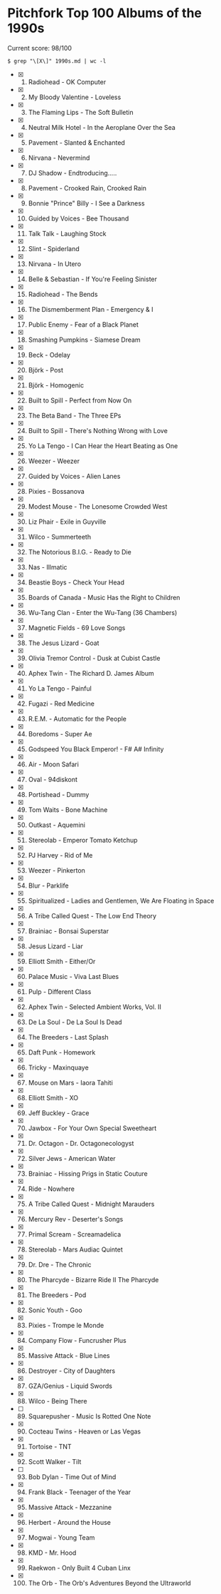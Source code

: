 Pitchfork Top 100 Albums of the 1990s
=====================================

Current score: 98/100

`$ grep "\[X\]" 1990s.md | wc -l`

- [X] 1. Radiohead - OK Computer
- [X] 2. My Bloody Valentine - Loveless
- [X] 3. The Flaming Lips - The Soft Bulletin
- [X] 4. Neutral Milk Hotel - In the Aeroplane Over the Sea
- [X] 5. Pavement - Slanted & Enchanted
- [X] 6. Nirvana - Nevermind
- [X] 7. DJ Shadow - Endtroducing.....
- [X] 8. Pavement - Crooked Rain, Crooked Rain
- [X] 9. Bonnie "Prince" Billy - I See a Darkness
- [X] 10. Guided by Voices - Bee Thousand
- [X] 11. Talk Talk - Laughing Stock
- [X] 12. Slint - Spiderland
- [X] 13. Nirvana - In Utero
- [X] 14. Belle & Sebastian - If You're Feeling Sinister
- [X] 15. Radiohead - The Bends
- [X] 16. The Dismemberment Plan - Emergency & I
- [X] 17. Public Enemy - Fear of a Black Planet
- [X] 18. Smashing Pumpkins - Siamese Dream
- [X] 19. Beck - Odelay
- [X] 20. Björk - Post
- [X] 21. Björk - Homogenic
- [X] 22. Built to Spill - Perfect from Now On
- [X] 23. The Beta Band - The Three EPs
- [X] 24. Built to Spill - There's Nothing Wrong with Love
- [X] 25. Yo La Tengo - I Can Hear the Heart Beating as One
- [X] 26. Weezer - Weezer
- [X] 27. Guided by Voices - Alien Lanes
- [X] 28. Pixies - Bossanova
- [X] 29. Modest Mouse - The Lonesome Crowded West
- [X] 30. Liz Phair - Exile in Guyville
- [X] 31. Wilco - Summerteeth
- [X] 32. The Notorious B.I.G. - Ready to Die
- [X] 33. Nas - Illmatic
- [X] 34. Beastie Boys - Check Your Head
- [X] 35. Boards of Canada - Music Has the Right to Children
- [X] 36. Wu-Tang Clan - Enter the Wu-Tang (36 Chambers)
- [X] 37. Magnetic Fields - 69 Love Songs
- [X] 38. The Jesus Lizard - Goat
- [X] 39. Olivia Tremor Control - Dusk at Cubist Castle
- [X] 40. Aphex Twin - The Richard D. James Album
- [X] 41. Yo La Tengo - Painful
- [X] 42. Fugazi - Red Medicine
- [X] 43. R.E.M. - Automatic for the People
- [X] 44. Boredoms - Super Ae
- [X] 45. Godspeed You Black Emperor! - F# A# Infinity
- [X] 46. Air - Moon Safari
- [X] 47. Oval - 94diskont
- [X] 48. Portishead - Dummy
- [X] 49. Tom Waits - Bone Machine
- [X] 50. Outkast - Aquemini
- [X] 51. Stereolab - Emperor Tomato Ketchup
- [X] 52. PJ Harvey - Rid of Me
- [X] 53. Weezer - Pinkerton
- [X] 54. Blur - Parklife
- [X] 55. Spiritualized - Ladies and Gentlemen, We Are Floating in Space
- [X] 56. A Tribe Called Quest - The Low End Theory
- [X] 57. Brainiac - Bonsai Superstar
- [X] 58. Jesus Lizard - Liar
- [X] 59. Elliott Smith - Either/Or
- [X] 60. Palace Music - Viva Last Blues
- [X] 61. Pulp - Different Class
- [X] 62. Aphex Twin - Selected Ambient Works, Vol. II
- [X] 63. De La Soul - De La Soul Is Dead
- [X] 64. The Breeders - Last Splash
- [X] 65. Daft Punk - Homework
- [X] 66. Tricky - Maxinquaye
- [X] 67. Mouse on Mars - Iaora Tahiti
- [X] 68. Elliott Smith - XO
- [X] 69. Jeff Buckley - Grace
- [X] 70. Jawbox - For Your Own Special Sweetheart
- [X] 71. Dr. Octagon - Dr. Octagonecologyst
- [X] 72. Silver Jews - American Water
- [X] 73. Brainiac - Hissing Prigs in Static Couture
- [X] 74. Ride - Nowhere
- [X] 75. A Tribe Called Quest - Midnight Marauders
- [X] 76. Mercury Rev - Deserter's Songs
- [X] 77. Primal Scream - Screamadelica
- [X] 78. Stereolab - Mars Audiac Quintet
- [X] 79. Dr. Dre - The Chronic
- [X] 80. The Pharcyde - Bizarre Ride II The Pharcyde
- [X] 81. The Breeders - Pod
- [X] 82. Sonic Youth - Goo
- [X] 83. Pixies - Trompe le Monde
- [X] 84. Company Flow - Funcrusher Plus
- [X] 85. Massive Attack - Blue Lines
- [X] 86. Destroyer - City of Daughters
- [X] 87. GZA/Genius - Liquid Swords
- [X] 88. Wilco - Being There
- [ ] 89. Squarepusher - Music Is Rotted One Note
- [X] 90. Cocteau Twins - Heaven or Las Vegas
- [X] 91. Tortoise - TNT
- [X] 92. Scott Walker - Tilt
- [ ] 93. Bob Dylan - Time Out of Mind
- [X] 94. Frank Black - Teenager of the Year
- [X] 95. Massive Attack - Mezzanine
- [X] 96. Herbert - Around the House
- [X] 97. Mogwai - Young Team
- [X] 98. KMD - Mr. Hood
- [X] 99. Raekwon - Only Built 4 Cuban Linx
- [X] 100. The Orb - The Orb's Adventures Beyond the Ultraworld
